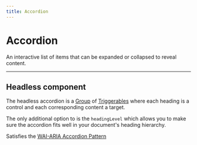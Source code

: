 ```yaml
---
title: Accordion
---
```


<script lang="ts">
  import Demo from "$components/Demo.svelte";
</script>

# Accordion

An interactive list of items that can be expanded or collapsed to reveal content.

<Demo file="./componentDemo.svelte" value="result" />

---

## Headless component

The headless accordion is a [Group](/mixins/group) of [Triggerables](/mixins/triggerable) where each heading is a control and each corresponding content a target.

The only additional option to is the `headingLevel` which allows you to make sure the accordion fits well in your document's heading hierarchy.

<!-- <API file="accordion.svelte.ts" type="AccordionOptions" defaults={true}/> -->

Satisfies the [WAI-ARIA Accordion Pattern](https://www.w3.org/WAI/ARIA/apg/patterns/accordion/)

